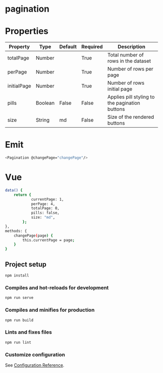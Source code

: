 # pagination

# Properties


| Property    | Type    | Default | Required | Description                                    |
|-------------|---------|---------|----------|------------------------------------------------|
| totalPage   | Number  |         | True     | Total number of rows in the dataset            |
| perPage     | Number  |         | True     | Number of rows per page                        |
| initialPage | Number  |         | True     | Number of rows initial page                    |
| pills       | Boolean | False   | False    | Applies pill styling to the pagination buttons |
| size        | String  | md      | False    | Size of the rendered buttons                   |

# Emit

```bash
<Pagination @changePage="changePage"/>
```

# Vue

```bash
data() {
    return {
            currentPage: 1,
            perPage: 4,
            totalPage: 0,
            pills: false,
            size: "md",
        };
},
methods: {
    changePage(page) {
        this.currentPage = page;
    }
}
```

## Project setup

```
npm install
```

### Compiles and hot-reloads for development

```
npm run serve
```

### Compiles and minifies for production

```
npm run build
```

### Lints and fixes files

```
npm run lint
```

### Customize configuration

See [Configuration Reference](https://cli.vuejs.org/config/).

